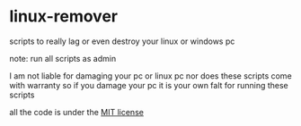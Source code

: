 # linux-remover

scripts to really lag or even destroy your linux or windows pc

note: run all scripts as admin

I am not liable for damaging your pc or linux pc nor does these scripts come with warranty so if you damage your pc it is your own falt for running these scripts



all the code is  under the [MIT license](https://github.com/Brandonbr1/linux-remover/blob/main/LICENSE)
